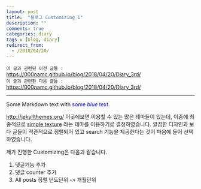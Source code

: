 ```yaml
---
layout: post
title:  "블로그 Customizing 1"
description: ""
comments: true
categories: diary
tags : [blog, diary]
redirect_from:
  - /2018/04/20/
---
```


`이 글과 관련된 이전 글들 :`  
 https://000namc.github.io/blog/2018/04/20/Diary_3rd/  
`이 글과 관련된 다음 글들 :`  
 https://000namc.github.io/blog/2018/04/20/Diary_3rd/  

___
Some Markdown text with <span style="color:blue">some *blue* text</span>.



http://jekyllthemes.org/ 이곳에보면 이용할 수 있는 많은 테마들이 있는데, 이중에 최종적으로 [simple texture](https://github.com/yizeng/jekyll-theme-simple-texture) 라는 테마를 이용하기로 결정하였습니다. 깔끔한 디자인과 보다 글들이 직관적으로 정렬되어 있고 search 기능을 제공한다는 것이 마음에 들어 선택하였습니다.

제가 진행한 Customizing은 다음과 같습니다.

1. 댓글기능 추가
2. 댓글 counter 추가
3. All posts 정렬 년도단위 -> 개월단위
